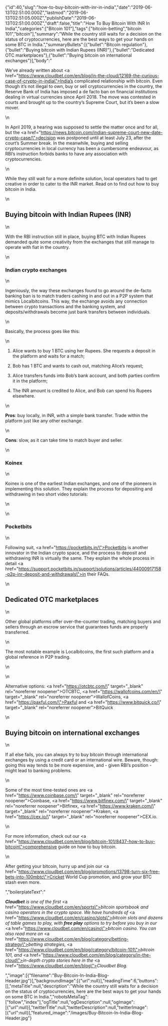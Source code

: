 {"id":40,"slug":"how-to-buy-bitcoin-with-inr-in-india","date":"2019-06-13T02:51:00.000Z","lastmod":"2019-06-13T02:51:05.000Z","publishDate":"2019-06-13T02:51:00.000Z","draft":false,"title":"How To Buy Bitcoin With INR In India","categories":["Bitcoin 101"],"tags":["bitcoin-betting","bitcoin 101","bitcoin"],"summary":"While the country still waits for a decision on the status of cryptocurrencies, here are the best ways to get your hands on some BTC in India.","summaryBullets":[{"bullet":"Bitcoin regulation"},{"bullet":"Buying bitcoin with Indian Rupees (INR)"},{"bullet":"Dedicated OTC marketplaces"},{"bullet":"Buying bitcoin on international exchanges"}],"body":"<p>We’ve already written about <a href=\"https://www.cloudbet.com/en/blog/in-the-cloud/12169-the-curious-case-of-crypto-in-india\">India’s complicated relationship</a> with bitcoin. Even though it’s not illegal to own, buy or sell cryptocurrencies in the country, the Reserve Bank of India has imposed a de facto ban on financial institutions dealing in virtual currencies since April 2018. The move was contested in courts and brought up to the country’s Supreme Court, but it’s been a slow mover.<br /></p>\n<p>In April 2019, a hearing was supposed to settle the matter once and for all, but the <a href=\"https://news.bitcoin.com/indian-supreme-court-new-date-crypto-case/\">decision was postponed</a> until at least July 23, after the court’s Summer break. In the meanwhile, buying and selling cryptocurrencies in local currency has been a cumbersome endeavour, as RBI’s instruction forbids banks to have any association with cryptocurrencies.</p>\n<p>While they still wait for a more definite solution, local operators had to get creative in order to cater to the INR market. Read on to find out how to buy bitcoin in India.</p>\n<h2>Buying bitcoin with Indian Rupees (INR)</h2>\n<p>With the RBI instruction still in place, buying BTC with Indian Rupees demanded quite some creativity from the exchanges that still manage to operate with fiat in the country. </p>\n<h3>Indian crypto exchanges</h3>\n<p>Ingeniously, the way these exchanges found to go around the de-facto banking ban is to match traders cashing in and out in a P2P system that mimics Localbitcoins. This way, the exchange avoids any connection between crypto transactions and the banking system, and deposits/withdrawals become just bank transfers between individuals.</p>\n<p>Basically, the process goes like this:</p>\n<ol><li><p>Alice wants to buy 1 BTC using her Rupees. She requests a deposit in the platform and waits for a match;</p></li><li><p>Bob has 1 BTC and wants to cash out, matching Alice’s request;</p></li><li><p>Alice transfers funds into Bob’s bank account, and both parties confirm it in the platform;</p></li><li><p>The INR amount is credited to Alice, and Bob can spend his Rupees elsewhere.</p></li></ol>\n<p><strong>Pros</strong>: buy locally, in INR, with a simple bank transfer. Trade within the platform just like any other exchange.</p>\n<p><strong>Cons</strong>: slow, as it can take time to match buyer and seller.</p>\n<h3>Koinex</h3>\n<p>Koinex is one of the earliest Indian exchanges, and one of the pioneers in implementing this solution. They explain the process for depositing and withdrawing in two short video tutorials:</p>\n<figure></figure>\n<h3>Pocketbits</h3>\n<p>Following suit, <a href=\"https://pocketbits.in/\">Pocketbits</a> is another innovator in the Indian crypto space, and the process to deposit and withdrawing INR is virtually the same. They explain the whole process in detail <a href=\"https://support.pocketbits.in/support/solutions/articles/44000917158-p2p-inr-deposit-and-withdrawals\">in their FAQs</a>.</p>\n<h2>Dedicated OTC marketplaces</h2>\n<p>Other global platforms offer over-the-counter trading, matching buyers and sellers through an escrow service that guarantees funds are properly transferred. </p>\n<p>The most notable example is Localbitcoins, the first such platform and a global reference in P2P trading.</p>\n<figure></figure>\n<p>Alternative options: <a href=\"https://otcbtc.com/\" target=\"_blank\" rel=\"noreferrer noopener\">OTCBTC</a>, <a href=\"https://wallofcoins.com/en/\" target=\"_blank\" rel=\"noreferrer noopener\">WallofCoins</a>, <a href=\"https://paxful.com/\">Paxful</a> and <a href=\"https://www.bitquick.co/\" target=\"_blank\" rel=\"noreferrer noopener\">BitQuick</a></p>\n<h2>Buying bitcoin on international exchanges</h2>\n<p>If all else fails, you can always try to buy bitcoin through international exchanges by using a credit card or an international wire. Beware, though: going this way tends to be more expensive, and - given RBI’s position - might lead to banking problems.</p>\n<p>Some of the most time-tested ones are <a href=\"https://www.coinbase.com/\" target=\"_blank\" rel=\"noreferrer noopener\">Coinbase</a>, <a href=\"https://www.bitfinex.com/\" target=\"_blank\" rel=\"noreferrer noopener\">Bitfinex</a>, <a href=\"https://www.kraken.com/\" target=\"_blank\" rel=\"noreferrer noopener\">Kraken</a>, <a href=\"https://cex.io/\" target=\"_blank\" rel=\"noreferrer noopener\">CEX.io</a>.</p>\n<p>For more information, check out our <a href=\"https://www.cloudbet.com/en/blog/bitcoin-101/8437-how-to-buy-bitcoin\">comprehensive guide on how to buy bitcoin</a>.</p>\n<p>After getting your bitcoin, hurry up and join our <a href=\"https://www.cloudbet.com/en/blog/promotions/13798-turn-six-free-bets-into-100mbtc\">Cricket World Cup promotion</a>, and grow your BTC stash even more.</p>","boilerplateText":"<p><strong><em>Cloudbet</em></strong><em> is one of the first </em><a href=\"https://www.cloudbet.com/en/sports\"><em>bitcoin sportsbook</em></a><em> and casino operators in the crypto space. We have hundreds of </em><a href=\"https://www.cloudbet.com/en/casino/slots\"><em>bitcoin slots</em></a><em> and dozens of table games to play, with </em><strong><em>free play</em></strong><em> options to try before you buy in our </em><a href=\"https://www.cloudbet.com/en/casino\"><em>bitcoin casino</em></a><em>. You can also read more on </em><a href=\"https://www.cloudbet.com/en/blog/category/betting-strategy\"><em>betting strategies</em></a><em>, </em><a href=\"https://www.cloudbet.com/en/blog/category/bitcoin-101\"><em>bitcoin 101</em></a><em>, and </em><a href=\"https://www.cloudbet.com/en/blog/category/in-the-cloud\"><em>in-depth crypto stories</em></a><em> here in the </em><a href=\"https://www.cloudbet.com/en/blog\"><em>Cloudbet Blog</em></a><em>.</em></p>","image":[{"filename":"Buy-Bitcoin-In-India-Blog-Header.jpg"}],"backgroundImage":[{"url":null}],"readingTime":6,"buttons":[],"metaTitle":null,"description":"While the country still waits for a decision on the status of cryptocurrencies, here are the best ways to get your hands on some BTC in India.","robotsMetaTag":["follow","index"],"ogTitle":null,"ogDescription":null,"ogImage":[{"url":null}],"twitterTitle":null,"twitterDescription":null,"twitterImage":[{"url":null}],"featured_image":"/images/Buy-Bitcoin-In-India-Blog-Header.jpg"}

